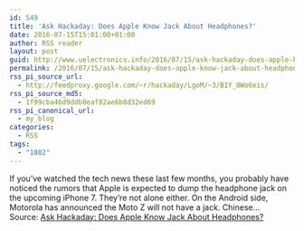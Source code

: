 ```yaml
---
id: 549
title: 'Ask Hackaday: Does Apple Know Jack About Headphones?'
date: 2016-07-15T15:01:00+01:00
author: RSS reader
layout: post
guid: http://www.uelectronics.info/2016/07/15/ask-hackaday-does-apple-know-jack-about-headphones/
permalink: /2016/07/15/ask-hackaday-does-apple-know-jack-about-headphones/
rss_pi_source_url:
  - http://feedproxy.google.com/~r/hackaday/LgoM/~3/B1Y_0Wo6eis/
rss_pi_source_md5:
  - 1f99cba46d9ddb8eaf82ae6b8d32ed69
rss_pi_canonical_url:
  - my_blog
categories:
  - RSS
tags:
  - "1802"
---
```

If you’ve watched the tech news these last few months, you probably have noticed the rumors that Apple is expected to dump the headphone jack on the upcoming iPhone 7. They’re not alone either. On the Android side, Motorola has announced the Moto Z will not have a jack. Chinese…&#013;  
Source: <a href="http://feedproxy.google.com/~r/hackaday/LgoM/~3/B1Y_0Wo6eis/" target="_blank">Ask Hackaday: Does Apple Know Jack About Headphones?</a>